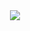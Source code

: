 <div align="center">
<img src="https://user-images.githubusercontent.com/103839890/189499682-08d37b57-b30e-467c-b38e-06a2fc7adeba.png" />
</div>